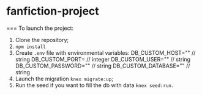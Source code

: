 # fanfiction-project
===
To launch the project:
1. Clone the repository;
2. ```npm install```
3. Create ```.env``` file with environmental variables:
    DB_CUSTOM_HOST="" // string
	DB_CUSTOM_PORT= // integer
	DB_CUSTOM_USER="" // string
	DB_CUSTOM_PASSWORD="" // string
	DB_CUSTOM_DATABASE="" // string
4. Launch the migration ```knex migrate:up```;
5. Run the seed if you want to fill the db with data ```knex seed:run.```